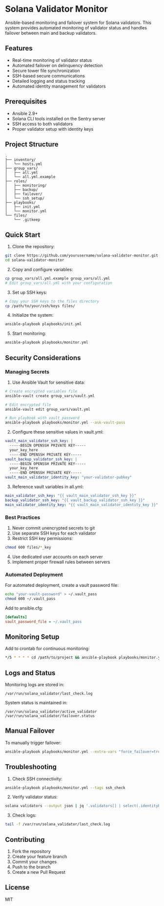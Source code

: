 # Solana Validator Monitor

Ansible-based monitoring and failover system for Solana validators. This system provides automated monitoring of validator status and handles failover between main and backup validators.

## Features

- Real-time monitoring of validator status
- Automated failover on delinquency detection
- Secure tower file synchronization
- SSH-based secure communications
- Detailed logging and status tracking
- Automated identity management for validators

## Prerequisites

- Ansible 2.9+
- Solana CLI tools installed on the Sentry server
- SSH access to both validators
- Proper validator setup with identity keys

## Project Structure

```
.
├── inventory/
│   └── hosts.yml
├── group_vars/
│   ├── all.yml
│   └── all.yml.example
├── roles/
│   ├── monitoring/
│   ├── backup/
│   ├── failover/
│   └── ssh_setup/
├── playbooks/
│   ├── init.yml
│   └── monitor.yml
└── files/
    └── .gitkeep
```

## Quick Start

1. Clone the repository:
```bash
git clone https://github.com/yourusername/solana-validator-monitor.git
cd solana-validator-monitor
```

2. Copy and configure variables:
```bash
cp group_vars/all.yml.example group_vars/all.yml
# Edit group_vars/all.yml with your configuration
```

3. Set up SSH keys:
```bash
# Copy your SSH keys to the files directory
cp /path/to/your/ssh/keys files/
```

4. Initialize the system:
```bash
ansible-playbook playbooks/init.yml
```

5. Start monitoring:
```bash
ansible-playbook playbooks/monitor.yml
```

## Security Considerations

### Managing Secrets

1. Use Ansible Vault for sensitive data:
```bash
# Create encrypted variables file
ansible-vault create group_vars/vault.yml

# Edit encrypted file
ansible-vault edit group_vars/vault.yml

# Run playbook with vault password
ansible-playbook playbooks/monitor.yml --ask-vault-pass
```

2. Configure these sensitive values in vault.yml:
```yaml
vault_main_validator_ssh_key: |
  -----BEGIN OPENSSH PRIVATE KEY-----
  your_key_here
  -----END OPENSSH PRIVATE KEY-----
vault_backup_validator_ssh_key: |
  -----BEGIN OPENSSH PRIVATE KEY-----
  your_key_here
  -----END OPENSSH PRIVATE KEY-----
vault_main_validator_identity_key: "your-validator-pubkey"
```

3. Reference vault variables in all.yml:
```yaml
main_validator_ssh_key: "{{ vault_main_validator_ssh_key }}"
backup_validator_ssh_key: "{{ vault_backup_validator_ssh_key }}"
main_validator_identity_key: "{{ vault_main_validator_identity_key }}"
```

### Best Practices

1. Never commit unencrypted secrets to git
2. Use separate SSH keys for each validator
3. Restrict SSH key permissions:
```bash
chmod 600 files/*_key
```
4. Use dedicated user accounts on each server
5. Implement proper firewall rules between servers

### Automated Deployment

For automated deployment, create a vault password file:
```bash
echo "your-vault-password" > ~/.vault_pass
chmod 600 ~/.vault_pass
```

Add to ansible.cfg:
```ini
[defaults]
vault_password_file = ~/.vault_pass
```

## Monitoring Setup

Add to crontab for continuous monitoring:
```bash
*/5 * * * * cd /path/to/project && ansible-playbook playbooks/monitor.yml
```

## Logs and Status

Monitoring logs are stored in:
```
/var/run/solana_validator/last_check.log
```

System status is maintained in:
```
/var/run/solana_validator/active_validator
/var/run/solana_validator/failover.status
```

## Manual Failover

To manually trigger failover:
```bash
ansible-playbook playbooks/monitor.yml --extra-vars "force_failover=true"
```

## Troubleshooting

1. Check SSH connectivity:
```bash
ansible-playbook playbooks/monitor.yml --tags ssh_check
```

2. Verify validator status:
```bash
solana validators --output json | jq '.validators[] | select(.identityPubkey=="YOUR_KEY")'
```

3. Check logs:
```bash
tail -f /var/run/solana_validator/last_check.log
```

## Contributing

1. Fork the repository
2. Create your feature branch
3. Commit your changes
4. Push to the branch
5. Create a new Pull Request

## License

MIT